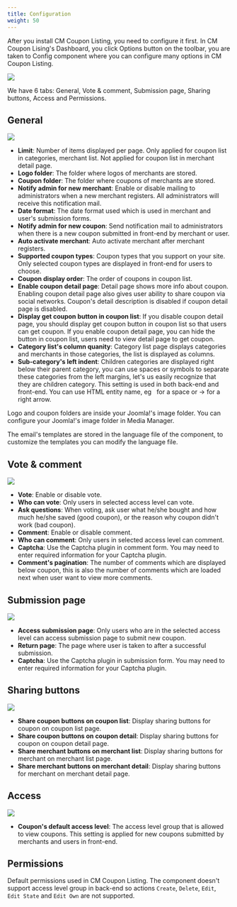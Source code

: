 ```yaml
---
title: Configuration
weight: 50
---
```


After you install CM Coupon Listing, you need to configure it first. In CM Coupon Lising's Dashboard, you click Options button on the toolbar, you are taken to Config component where you can configure many options in CM Coupon Listing.

![](/images/backend_cmcouponlisting_dashboard.jpg)

We have 6 tabs: General, Vote & comment, Submission page, Sharing buttons, Access and Permissions.

## General

![](/images/configuration_general.jpg)

* **Limit**: Number of items displayed per page. Only applied for coupon list in categories, merchant list. Not applied for coupon list in merchant detail page.
* **Logo folder**: The folder where logos of merchants are stored.
* **Coupon folder**: The folder where coupons of merchants are stored.
* **Notify admin for new merchant**: Enable or disable mailing to administrators when a new merchant registers. All administrators will receive this notification mail.
* **Date format**: The date format used which is used in merchant and user's submission forms.
* **Notify admin for new coupon**: Send notification mail to administrators when there is a new coupon submitted in front-end by merchant or user.
* **Auto activate merchant**: Auto activate merchant after merchant registers.
* **Supported coupon types**: Coupon types that you support on your site. Only selected coupon types are displayed in front-end for users to choose.
* **Coupon display order**: The order of coupons in coupon list.
* **Enable coupon detail page**: Detail page shows more info about coupon. Enabling coupon detail page also gives user ability to share coupon via social networks. Coupon's detail description is disabled if coupon detail page is disabled.
* **Display get coupon button in coupon list**: If you disable coupon detail page, you should display get coupon button in coupon list so that users can get coupon. If you enable coupon detail page, you can hide the button in coupon list, users need to view detail page to get coupon.
* **Category list's column quanity**: Category list page displays categories and merchants in those categories, the list is displayed as columns.
* **Sub-category's left indent**: Children categories are displayed right below their parent category, you can use spaces or symbols to separate these categories from the left margins, let's us easily recognize that they are children category. This setting is used in both back-end and front-end. You can use HTML entity name, eg &nbsp; for a space or &#8594; for a right arrow.

Logo and coupon folders are inside your Joomla!'s image folder. You can configure your Joomla!'s image folder in Media Manager.

The email's templates are stored in the language file of the component, to customize the templates you can modify the language file.

## Vote & comment

![](/images/configuration_vote_comment.jpg)

* **Vote**: Enable or disable vote.
* **Who can vote**: Only users in selected access level can vote.
* **Ask questions**: When voting, ask user what he/she bought and how much he/she saved (good coupon), or the reason why coupon didn't work (bad coupon).
* **Comment**: Enable or disable comment.
* **Who can comment**: Only users in selected access level can comment.
* **Captcha**: Use the Captcha plugin in comment form. You may need to enter required information for your Captcha plugin.
* **Comment's pagination**: The number of comments which are displayed below coupon, this is also the number of comments which are loaded next when user want to view more comments.

## Submission page

![](/images/configuration_submission_page.jpg)

* **Access submission page**: Only users who are in the selected access level can access submission page to submit new coupon.
* **Return page**: The page where user is taken to after a successful submission.
* **Captcha**: Use the Captcha plugin in submission form. You may need to enter required information for your Captcha plugin.

## Sharing buttons

![](/images/configuration_sharing_buttons.jpg)

* **Share coupon buttons on coupon list**: Display sharing buttons for coupon on coupon list page.
* **Share coupon buttons on coupon detail**: Display sharing buttons for coupon on coupon detail page.
* **Share merchant buttons on merchant list**: Display sharing buttons for merchant on merchant list page.
* **Share merchant buttons on merchant detail**: Display sharing buttons for merchant on merchant detail page.

## Access

![](/images/configuration_access.jpg)

* **Coupon's default access level**: The access level group that is allowed to view coupons. This setting is applied for new coupons submitted by merchants and users in front-end.

## Permissions

Default permissions used in CM Coupon Listing. The component doesn't support access level group in back-end so actions `Create`, `Delete`, `Edit`, `Edit State` and `Edit Own` are not supported.

